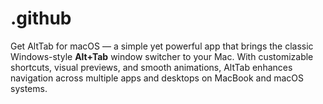 # .github
Get AltTab for macOS — a simple yet powerful app that brings the classic Windows-style **Alt+Tab** window switcher to your Mac. With customizable shortcuts, visual previews, and smooth animations, AltTab enhances navigation across multiple apps and desktops on MacBook and macOS systems.  
